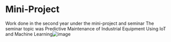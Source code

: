 # Mini-Project

Work done in the second year under the mini-project and seminar
The seminar topic was Predictive Maintenance of Industrial Equipment Using IoT and Machine Learning![image](https://github.com/arya1917/Mini-Project/assets/119299569/4527305d-cc08-44e3-8a68-67d1962ab6de)
